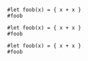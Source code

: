 ```{=typst}
#let foob(x) = { x + x }
#foob
```

```typst-block
#let foob(x) = { x + x }
#foob
```

~~~typst 
#let foob(x) = { x + x }
#foob
~~~